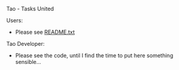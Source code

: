 Tao - Tasks United

Users: 

* Please see [README.txt](README.txt)

Tao Developer:

* Please see the code, until I find the time to put here something sensible...
